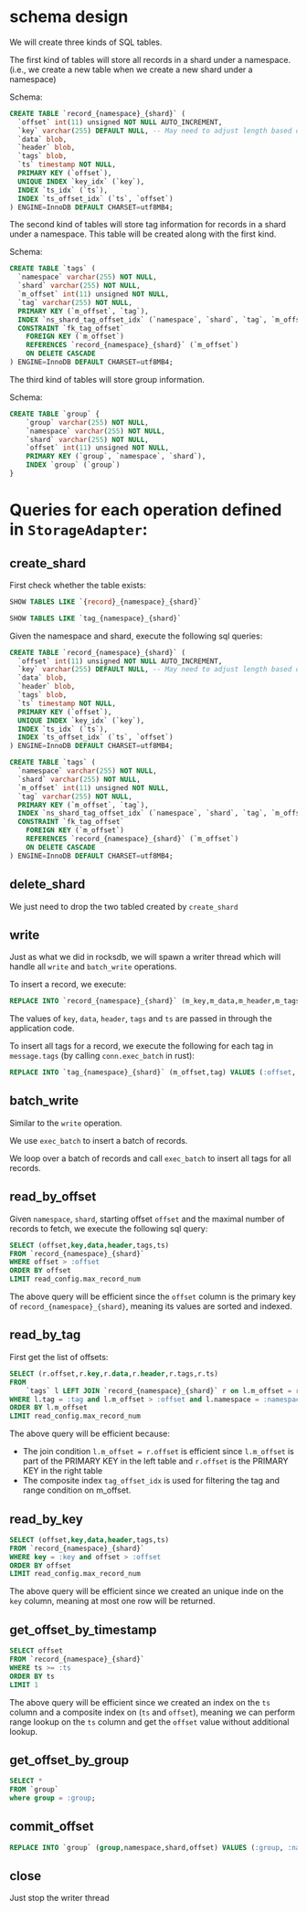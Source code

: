 # schema design

We will create three kinds of SQL tables. 

The first kind of tables will store all records in a shard under a namespace. (i.e., we create a new table when we create a new shard under a namespace)

Schema:

```sql
CREATE TABLE `record_{namespace}_{shard}` (
  `offset` int(11) unsigned NOT NULL AUTO_INCREMENT,
  `key` varchar(255) DEFAULT NULL, -- May need to adjust length based on key length constraint
  `data` blob,
  `header` blob,
  `tags` blob,
  `ts` timestamp NOT NULL,
  PRIMARY KEY (`offset`),
  UNIQUE INDEX `key_idx` (`key`),
  INDEX `ts_idx` (`ts`),
  INDEX `ts_offset_idx` (`ts`, `offset`)
) ENGINE=InnoDB DEFAULT CHARSET=utf8MB4;
```

The second kind of tables will store tag information for records in a shard under a namespace. This table will be created along with the first kind.

Schema:

```sql
CREATE TABLE `tags` (
  `namespace` varchar(255) NOT NULL,
  `shard` varchar(255) NOT NULL,
  `m_offset` int(11) unsigned NOT NULL,
  `tag` varchar(255) NOT NULL,
  PRIMARY KEY (`m_offset`, `tag`),
  INDEX `ns_shard_tag_offset_idx` (`namespace`, `shard`, `tag`, `m_offset`),
  CONSTRAINT `fk_tag_offset`
    FOREIGN KEY (`m_offset`)
    REFERENCES `record_{namespace}_{shard}` (`m_offset`)
    ON DELETE CASCADE
) ENGINE=InnoDB DEFAULT CHARSET=utf8MB4;
```

The third kind of tables will store group information.

Schema:

```sql
CREATE TABLE `group` {
    `group` varchar(255) NOT NULL,
    `namespace` varchar(255) NOT NULL,
    `shard` varchar(255) NOT NULL,
    `offset` int(11) unsigned NOT NULL,
    PRIMARY KEY (`group`, `namespace`, `shard`),
    INDEX `group` (`group`)
}
```

# Queries for each operation defined in `StorageAdapter`:

## create_shard

First check whether the table exists:

```sql
SHOW TABLES LIKE `{record}_{namespace}_{shard}`

SHOW TABLES LIKE `tag_{namespace}_{shard}`
```

Given the namespace and shard, execute the following sql queries:

```sql
CREATE TABLE `record_{namespace}_{shard}` (
  `offset` int(11) unsigned NOT NULL AUTO_INCREMENT,
  `key` varchar(255) DEFAULT NULL, -- May need to adjust length based on key length constraint
  `data` blob,
  `header` blob,
  `tags` blob,
  `ts` timestamp NOT NULL,
  PRIMARY KEY (`offset`),
  UNIQUE INDEX `key_idx` (`key`),
  INDEX `ts_idx` (`ts`),
  INDEX `ts_offset_idx` (`ts`, `offset`)
) ENGINE=InnoDB DEFAULT CHARSET=utf8MB4;

CREATE TABLE `tags` (
  `namespace` varchar(255) NOT NULL,
  `shard` varchar(255) NOT NULL,
  `m_offset` int(11) unsigned NOT NULL,
  `tag` varchar(255) NOT NULL,
  PRIMARY KEY (`m_offset`, `tag`),
  INDEX `ns_shard_tag_offset_idx` (`namespace`, `shard`, `tag`, `m_offset`),
  CONSTRAINT `fk_tag_offset`
    FOREIGN KEY (`m_offset`)
    REFERENCES `record_{namespace}_{shard}` (`m_offset`)
    ON DELETE CASCADE
) ENGINE=InnoDB DEFAULT CHARSET=utf8MB4;
```

## delete_shard

We just need to drop the two tabled created by `create_shard`

## write

Just as what we did in rocksdb, we will spawn a writer thread which will handle all `write` and `batch_write` operations. 

To insert a record, we execute:

```sql
REPLACE INTO `record_{namespace}_{shard}` (m_key,m_data,m_header,m_tags,m_ts) VALUES (:key,:data,:header,:tags,:ts)
```

The values of `key`, `data`, `header`, `tags` and `ts` are passed in through the application code.

To insert all tags for a record, we execute the following for each tag in `message.tags` (by calling `conn.exec_batch` in rust):

```sql
REPLACE INTO `tag_{namespace}_{shard}` (m_offset,tag) VALUES (:offset,:tag)
```

## batch_write

Similar to the `write` operation. 

We use `exec_batch` to insert a batch of records.

We loop over a batch of records and call `exec_batch` to insert all tags for all records.

## read_by_offset

Given `namespace`, `shard`, starting offset `offset` and the maximal number of records to fetch, we execute the following sql query:

```sql
SELECT (offset,key,data,header,tags,ts) 
FROM `record_{namespace}_{shard}`
WHERE offset > :offset
ORDER BY offset
LIMIT read_config.max_record_num
```

The above query will be efficient since the `offset` column is the primary key of `record_{namespace}_{shard}`, meaning its values are sorted and indexed.

## read_by_tag

First get the list of offsets:
```sql
SELECT (r.offset,r.key,r.data,r.header,r.tags,r.ts)
FROM 
    `tags` l LEFT JOIN `record_{namespace}_{shard}` r on l.m_offset = r.offset
WHERE l.tag = :tag and l.m_offset > :offset and l.namespace = :namespace and l.shard = :shard
ORDER BY l.m_offset
LIMIT read_config.max_record_num
```

The above query will be efficient because:

- The join condition `l.m_offset = r.offset` is efficient since `l.m_offset` is part of the PRIMARY KEY in the left table and `r.offset` is the PRIMARY KEY in the right table
- The composite index `tag_offset_idx` is used for filtering the tag and range condition on m_offset.

## read_by_key

```sql
SELECT (offset,key,data,header,tags,ts) 
FROM `record_{namespace}_{shard}`
WHERE key = :key and offset > :offset
ORDER BY offset
LIMIT read_config.max_record_num
```

The above query will be efficient since we created an unique inde on the `key` column, meaning at most one row will be returned.

## get_offset_by_timestamp

```sql
SELECT offset
FROM `record_{namespace}_{shard}`
WHERE ts >= :ts
ORDER BY ts
LIMIT 1
```

The above query will be efficient since we created an index on the `ts` column and a composite index on (`ts` and `offset`), meaning we can perform range lookup 
on the `ts` column and get the `offset` value without additional lookup.

## get_offset_by_group

```sql
SELECT * 
FROM `group`
where group = :group;
```

## commit_offset

```sql
REPLACE INTO `group` (group,namespace,shard,offset) VALUES (:group, :namespace, :shard, :offset)
```

## close

Just stop the writer thread